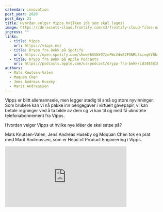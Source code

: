 ```yaml
---
calendar: innovation
post_year: 2020
post_day: 21
title: Hvordan velger Vipps hvilken idé som skal lages?
image: https://cdn-assets-cloud.frontify.com/s3/frontify-cloud-files-us/eyJwYXRoIjoiZnJvbnRpZnlcL2FjY291bnRzXC9jMlwvMTczMDkwXC9wcm9qZWN0c1wvMjEzNjI3XC9hc3NldHNcLzhmXC8zNjIwMjg0XC8xZTgwNmRlOWYzNmMwZTYwYzhhYjY0YzY3ZjFlOWNhYy0xNTcxODMwNTQ0LnBuZyJ9:cloud:j6r4FkeZyXA0qq7yaMMYMJ4KFjfGLZx8ef-OSeCgeYs
ingress: ""
links:
  - title: Vipps
    url: https://vipps.no/
  - title: Drypp fra Bekk på Spotify
    url: https://open.spotify.com/show/6SVNY97zuPWcVdvE2FSNRL?si=qKYBkrpzS9SUp9UJU3XBXQ
  - title: Drypp fra Bekk på Apple Podcasts
    url: https://podcasts.apple.com/us/podcast/drypp-fra-bekk/id1488818165
authors:
  - Mats Knutsen-Valen
  - Moquan Chen
  - Jens Andreas Huseby
  - Marit Andreassen
---
```

Vipps er blitt allemannseie, men legger stadig til små og store nyvinninger. Som brukere kan vi nå pakke inn pengegaver i virtuelt gavepapir, vi kan betale regninger ved å ta bilde av dem og vi kan til og med få uknotete telefonabonnement fra Vipps. 

Hvordan velger Vipps ut hvilke nye idéer de skal satse på?

Mats Knutsen-Valen, Jens Andreas Huseby og Moquan Chen tok en prat med Marit Andreassen, som er Head of Product Engineering i Vipps.

<iframe src="https://anchor.fm/drypp/embed/episodes/--enhlom" height="200px" width="400px" frameborder="0" scrolling="no"></iframe>